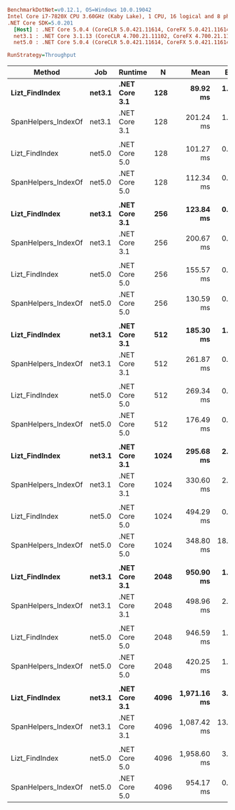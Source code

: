 ``` ini

BenchmarkDotNet=v0.12.1, OS=Windows 10.0.19042
Intel Core i7-7820X CPU 3.60GHz (Kaby Lake), 1 CPU, 16 logical and 8 physical cores
.NET Core SDK=5.0.201
  [Host] : .NET Core 5.0.4 (CoreCLR 5.0.421.11614, CoreFX 5.0.421.11614), X64 RyuJIT
  net3.1 : .NET Core 3.1.13 (CoreCLR 4.700.21.11102, CoreFX 4.700.21.11602), X64 RyuJIT
  net5.0 : .NET Core 5.0.4 (CoreCLR 5.0.421.11614, CoreFX 5.0.421.11614), X64 RyuJIT

RunStrategy=Throughput  

```
|              Method |    Job |       Runtime |    N |        Mean |     Error |    StdDev |   StdErr |      Median |         Min |          Q1 |          Q3 |         Max |    Op/s | Ratio | RatioSD |
|-------------------- |------- |-------------- |----- |------------:|----------:|----------:|---------:|------------:|------------:|------------:|------------:|------------:|--------:|------:|--------:|
|      **Lizt_FindIndex** | **net3.1** | **.NET Core 3.1** |  **128** |    **89.92 ms** |  **1.779 ms** |  **2.118 ms** | **0.462 ms** |    **89.52 ms** |    **87.13 ms** |    **88.46 ms** |    **91.62 ms** |    **93.87 ms** | **11.1210** |  **0.45** |    **0.01** |
| SpanHelpers_IndexOf | net3.1 | .NET Core 3.1 |  128 |   201.24 ms |  1.510 ms |  1.413 ms | 0.365 ms |   200.73 ms |   198.96 ms |   200.36 ms |   202.21 ms |   204.13 ms |  4.9692 |  1.00 |    0.00 |
|                     |        |               |      |             |           |           |          |             |             |             |             |             |         |       |         |
|      Lizt_FindIndex | net5.0 | .NET Core 5.0 |  128 |   101.27 ms |  0.421 ms |  0.394 ms | 0.102 ms |   101.21 ms |   100.74 ms |   101.01 ms |   101.54 ms |   102.13 ms |  9.8747 |  0.90 |    0.00 |
| SpanHelpers_IndexOf | net5.0 | .NET Core 5.0 |  128 |   112.34 ms |  0.319 ms |  0.298 ms | 0.077 ms |   112.33 ms |   111.91 ms |   112.13 ms |   112.56 ms |   113.01 ms |  8.9015 |  1.00 |    0.00 |
|                     |        |               |      |             |           |           |          |             |             |             |             |             |         |       |         |
|      **Lizt_FindIndex** | **net3.1** | **.NET Core 3.1** |  **256** |   **123.84 ms** |  **0.879 ms** |  **0.686 ms** | **0.198 ms** |   **124.05 ms** |   **122.50 ms** |   **123.48 ms** |   **124.42 ms** |   **124.65 ms** |  **8.0749** |  **0.62** |    **0.00** |
| SpanHelpers_IndexOf | net3.1 | .NET Core 3.1 |  256 |   200.67 ms |  0.639 ms |  0.566 ms | 0.151 ms |   200.63 ms |   199.80 ms |   200.37 ms |   200.85 ms |   201.60 ms |  4.9833 |  1.00 |    0.00 |
|                     |        |               |      |             |           |           |          |             |             |             |             |             |         |       |         |
|      Lizt_FindIndex | net5.0 | .NET Core 5.0 |  256 |   155.57 ms |  0.314 ms |  0.262 ms | 0.073 ms |   155.66 ms |   154.97 ms |   155.43 ms |   155.69 ms |   156.01 ms |  6.4280 |  1.19 |    0.00 |
| SpanHelpers_IndexOf | net5.0 | .NET Core 5.0 |  256 |   130.59 ms |  0.204 ms |  0.191 ms | 0.049 ms |   130.61 ms |   130.22 ms |   130.49 ms |   130.72 ms |   130.87 ms |  7.6574 |  1.00 |    0.00 |
|                     |        |               |      |             |           |           |          |             |             |             |             |             |         |       |         |
|      **Lizt_FindIndex** | **net3.1** | **.NET Core 3.1** |  **512** |   **185.30 ms** |  **1.652 ms** |  **1.464 ms** | **0.391 ms** |   **184.73 ms** |   **183.00 ms** |   **184.28 ms** |   **186.27 ms** |   **188.18 ms** |  **5.3967** |  **0.71** |    **0.01** |
| SpanHelpers_IndexOf | net3.1 | .NET Core 3.1 |  512 |   261.87 ms |  0.898 ms |  0.796 ms | 0.213 ms |   261.84 ms |   260.75 ms |   261.29 ms |   262.09 ms |   263.36 ms |  3.8187 |  1.00 |    0.00 |
|                     |        |               |      |             |           |           |          |             |             |             |             |             |         |       |         |
|      Lizt_FindIndex | net5.0 | .NET Core 5.0 |  512 |   269.34 ms |  0.708 ms |  0.662 ms | 0.171 ms |   269.45 ms |   268.06 ms |   269.06 ms |   269.84 ms |   270.16 ms |  3.7127 |  1.53 |    0.00 |
| SpanHelpers_IndexOf | net5.0 | .NET Core 5.0 |  512 |   176.49 ms |  0.333 ms |  0.312 ms | 0.080 ms |   176.46 ms |   176.07 ms |   176.24 ms |   176.68 ms |   177.06 ms |  5.6661 |  1.00 |    0.00 |
|                     |        |               |      |             |           |           |          |             |             |             |             |             |         |       |         |
|      **Lizt_FindIndex** | **net3.1** | **.NET Core 3.1** | **1024** |   **295.68 ms** |  **2.207 ms** |  **1.843 ms** | **0.511 ms** |   **294.97 ms** |   **293.73 ms** |   **294.36 ms** |   **296.61 ms** |   **299.84 ms** |  **3.3821** |  **0.89** |    **0.01** |
| SpanHelpers_IndexOf | net3.1 | .NET Core 3.1 | 1024 |   330.60 ms |  2.888 ms |  2.702 ms | 0.698 ms |   329.61 ms |   327.68 ms |   328.34 ms |   332.39 ms |   336.27 ms |  3.0248 |  1.00 |    0.00 |
|                     |        |               |      |             |           |           |          |             |             |             |             |             |         |       |         |
|      Lizt_FindIndex | net5.0 | .NET Core 5.0 | 1024 |   494.29 ms |  0.754 ms |  0.669 ms | 0.179 ms |   494.16 ms |   493.37 ms |   493.82 ms |   494.56 ms |   495.56 ms |  2.0231 |  1.51 |    0.31 |
| SpanHelpers_IndexOf | net5.0 | .NET Core 5.0 | 1024 |   348.80 ms | 18.235 ms | 53.766 ms | 5.377 ms |   378.34 ms |   247.34 ms |   359.50 ms |   379.45 ms |   389.27 ms |  2.8670 |  1.00 |    0.00 |
|                     |        |               |      |             |           |           |          |             |             |             |             |             |         |       |         |
|      **Lizt_FindIndex** | **net3.1** | **.NET Core 3.1** | **2048** |   **950.90 ms** |  **1.713 ms** |  **1.602 ms** | **0.414 ms** |   **950.96 ms** |   **948.47 ms** |   **949.71 ms** |   **951.71 ms** |   **954.00 ms** |  **1.0516** |  **1.91** |    **0.01** |
| SpanHelpers_IndexOf | net3.1 | .NET Core 3.1 | 2048 |   498.96 ms |  2.378 ms |  2.108 ms | 0.563 ms |   498.37 ms |   496.96 ms |   497.73 ms |   499.20 ms |   504.14 ms |  2.0042 |  1.00 |    0.00 |
|                     |        |               |      |             |           |           |          |             |             |             |             |             |         |       |         |
|      Lizt_FindIndex | net5.0 | .NET Core 5.0 | 2048 |   946.59 ms |  1.450 ms |  1.357 ms | 0.350 ms |   946.33 ms |   944.36 ms |   945.48 ms |   947.50 ms |   949.11 ms |  1.0564 |  2.25 |    0.01 |
| SpanHelpers_IndexOf | net5.0 | .NET Core 5.0 | 2048 |   420.25 ms |  1.097 ms |  0.972 ms | 0.260 ms |   420.32 ms |   418.44 ms |   419.78 ms |   420.88 ms |   422.14 ms |  2.3796 |  1.00 |    0.00 |
|                     |        |               |      |             |           |           |          |             |             |             |             |             |         |       |         |
|      **Lizt_FindIndex** | **net3.1** | **.NET Core 3.1** | **4096** | **1,971.16 ms** |  **3.255 ms** |  **3.045 ms** | **0.786 ms** | **1,971.93 ms** | **1,967.37 ms** | **1,968.39 ms** | **1,972.74 ms** | **1,978.48 ms** |  **0.5073** |  **1.81** |    **0.02** |
| SpanHelpers_IndexOf | net3.1 | .NET Core 3.1 | 4096 | 1,087.42 ms | 13.106 ms | 12.259 ms | 3.165 ms | 1,090.01 ms | 1,062.13 ms | 1,084.06 ms | 1,095.08 ms | 1,102.29 ms |  0.9196 |  1.00 |    0.00 |
|                     |        |               |      |             |           |           |          |             |             |             |             |             |         |       |         |
|      Lizt_FindIndex | net5.0 | .NET Core 5.0 | 4096 | 1,958.60 ms |  3.084 ms |  2.884 ms | 0.745 ms | 1,959.58 ms | 1,953.81 ms | 1,956.29 ms | 1,960.32 ms | 1,963.59 ms |  0.5106 |  2.05 |    0.00 |
| SpanHelpers_IndexOf | net5.0 | .NET Core 5.0 | 4096 |   954.17 ms |  0.813 ms |  0.679 ms | 0.188 ms |   954.02 ms |   953.07 ms |   953.69 ms |   954.48 ms |   955.50 ms |  1.0480 |  1.00 |    0.00 |
